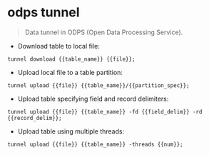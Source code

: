 # odps tunnel

> Data tunnel in ODPS (Open Data Processing Service).

- Download table to local file:

`tunnel download {{table_name}} {{file}};`

- Upload local file to a table partition:

`tunnel upload {{file}} {{table_name}}/{{partition_spec}};`

- Upload table specifying field and record delimiters:

`tunnel upload {{file}} {{table_name}} -fd {{field_delim}} -rd {{record_delim}};`

- Upload table using multiple threads:

`tunnel upload {{file}} {{table_name}} -threads {{num}};`
